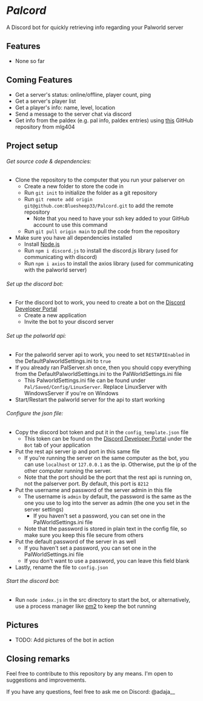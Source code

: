 # _Palcord_
A Discord bot for quickly retrieving info regarding your Palworld server


## Features
- None so far


## Coming Features
- Get a server's status: online/offline, player count, ping
- Get a server's player list
- Get a player's info: name, level, location
- Send a message to the server chat via discord
- Get info from the paldex (e.g. pal info, paldex entries) using [this](https://github.com/mlg404/palworld-paldex-api) GitHub repository from mlg404


## Project setup
###### Get source code & dependencies:
- Clone the repository to the computer that you run your palserver on
  - Create a new folder to store the code in
  - Run `git init` to initialize the folder as a git repository
  - Run `git remote add origin git@github.com:Bluesheep33/Palcord.git` to add the remote repository
    - Note that you need to have your ssh key added to your GitHub account to use this command
  - Run `git pull origin main` to pull the code from the repository
- Make sure you have all dependencies installed
  - Install [Node.js](https://nodejs.org/en/)
  - Run `npm i discord.js` to install the discord.js library (used for communicating with discord)
  - Run `npm i axios` to install the axios library (used for communicating with the palworld server)

###### Set up the discord bot:
- For the discord bot to work, you need to create a bot on the [Discord Developer Portal](https://discord.com/developers/applications)
  - Create a new application
  - Invite the bot to your discord server

###### Set up the palworld api:
- For the palworld server api to work, you need to set `RESTAPIEnabled` in the DefaultPalworldSettings.ini to `true`
- If you already ran PalServer.sh once, then you should copy everything from the DefaultPalworldSettings.ini to the PalWorldSettings.ini file
  - This PalworldSettings.ini file can be found under `Pal/Saved/Config/LinuxServer`. Replace LinuxServer with WindowsServer if you're on Windows
- Start/Restart the palworld server for the api to start working

###### Configure the json file:
- Copy the discord bot token and put it in the `config_template.json` file
  - This token can be found on the [Discord Developer Portal](https://discord.com/developers/applications) under the `Bot` tab of your application
- Put the rest api server ip and port in this same file
  - If you're running the server on the same computer as the bot, you can use `localhost` or `127.0.0.1` as the ip. Otherwise, put the ip of the other computer running the server.
  - Note that the port should be the port that the rest api is running on, not the palserver port. By default, this port is `8212`
- Put the username and password of the server admin in this file
  - The username is `admin` by default, the password is the same as the one you use to log into the server as admin (the one you set in the server settings)
    - If you haven't set a password, you can set one in the PalWorldSettings.ini file 
  - Note that the password is stored in plain text in the config file, so make sure you keep this file secure from others
- Put the default password of the server in as well
  - If you haven't set a password, you can set one in the PalWorldSettings.ini file
  - If you don't want to use a password, you can leave this field blank
- Lastly, rename the file to `config.json`

###### Start the discord bot:
- Run `node index.js` in the src directory to start the bot, or alternatively, use a process manager like [pm2](https://pm2.keymetrics.io/) to keep the bot running


## Pictures
- TODO: Add pictures of the bot in action


## Closing remarks
Feel free to contribute to this repository by any means. I'm open to suggestions and improvements.

If you have any questions, feel free to ask me on Discord: @adaja__

